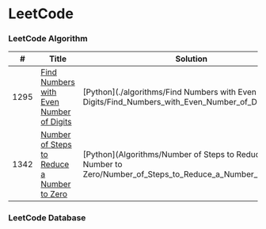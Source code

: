 LeetCode
========

### LeetCode Algorithm


| # | Title | Solution | Difficulty |
|---| ----- | -------- | ---------- |
|1295|[Find Numbers with Even Number of Digits](https://leetcode.com/problems/find-numbers-with-even-number-of-digits/) |[Python](./algorithms/Find Numbers with Even Number of Digits/Find_Numbers_with_Even_Number_of_Digits.py)|Easy|
|1342|[Number of Steps to Reduce a Number to Zero](https://leetcode.com/problems/number-of-steps-to-reduce-a-number-to-zero/)|[Python](Algorithms/Number of Steps to Reduce a Number to Zero/Number_of_Steps_to_Reduce_a_Number_to_Zero.py)|Easy|




### LeetCode Database
